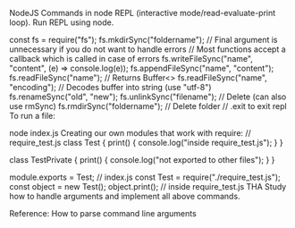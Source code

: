 NodeJS
Commands in node REPL (interactive mode/read-evaluate-print loop). Run REPL using node.

const fs = require("fs");
fs.mkdirSync("foldername");
// Final argument is unnecessary if you do not want to handle errors
// Most functions accept a callback which is called in case of errors
fs.writeFileSync("name", "content", (e) => console.log(e));
fs.appendFileSync("name", "content");
fs.readFileSync("name"); // Returns Buffer<>
fs.readFileSync("name", "encoding"); // Decodes buffer into string (use "utf-8")
fs.renameSync("old", "new");
fs.unlinkSync("filename"); // Delete (can also use rmSync)
fs.rmdirSync("foldername"); // Delete folder
// .exit to exit repl
To run a file:

node index.js
Creating our own modules that work with require:
// require_test.js
class Test {
print() {
console.log("inside require_test.js");
}
}

class TestPrivate {
print() {
console.log("not exported to other files");
}
}

module.exports = Test;
// index.js
const Test = require("./require_test.js");
const object = new Test();
object.print(); // inside require_test.js
THA
Study how to handle arguments and implement all above commands.

Reference: How to parse command line arguments
